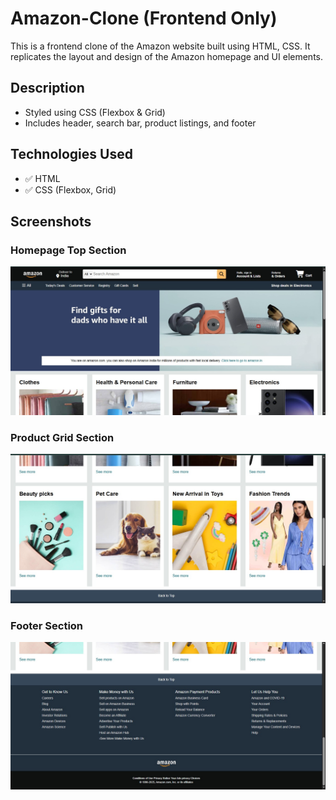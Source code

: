 # Amazon-Clone (Frontend Only)

This is a frontend clone of the Amazon website built using HTML, CSS. It replicates the layout and design of the Amazon homepage and UI elements.

## Description
- Styled using CSS (Flexbox & Grid)
- Includes header, search bar, product listings, and footer

## Technologies Used
- ✅ HTML
- ✅ CSS (Flexbox, Grid)

## Screenshots

### Homepage Top Section
![Screenshot 1](image_1.png)

### Product Grid Section
![Screenshot 2](image_2.png)

### Footer Section
![Screenshot 3](image_3.png)
